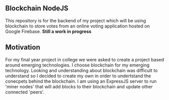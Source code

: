## Blockchain NodeJS
This repository is for the backend of my project which will be using blockchain to store votes from an online voting application hosted on Google Firebase.
<b>Still a work in progress</b>
## Motivation
For my final year project in college we were asked to create a project based around emerging technologies. I choose blockchain for my emerging technology. Looking and understanding about blockchain was difficult to understand so I decided to create my own in order to undertstand the conecpets behind the blockchain. I am using an ExpressJS server to run 'miner nodes' that will add blocks to their blockchain and update other connected 'peers'.
